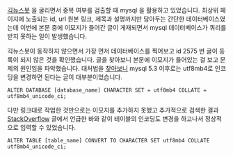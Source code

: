 [긱뉴스봇](https://github.com/Canorus/geeknews_crawler) 을 굴리면서 중복 여부를 검출할 때 mysql 을 활용하고 있었습니다. 최상위 페이지에 노출되는 id, url 원본 링크, 제목과 설명까지만 담아두는 간단한 데이터베이스였는데 이번에 본문 중에 이모지가 들어간 글이 게재되면서 mysql 데이터베이스가 쿼리를 받지 못하는 일이 발생했습니다.

긱뉴스봇이 동작하지 않으면서 가장 먼저 데이터베이스를 찍어보고 id 2575 번 글이 등록이 되지 않은 것을 확인했습니다. 글을 찾아보니 본문에 이모지가 들어있는 걸 보고 문제의 원인임을 파악했습니다. 대처법을 [찾아보니](https://www.lesstif.com/java/java-+-mysql-+-utf8mb4-emoji-51283094.html) mysql 5.3 이후로는 utf8mb4로 인코딩을 변경하면 된다는 글이 대부분이었습니다.

```
ALTER DATABASE [database_name] CHARACTER SET = utf8mb4 COLLATE = utf8mb4_unicode_ci;
```

다만 링크대로 작업한 것만으로는 이모지를 추가하지 못했고 추가적으로 검색한 결과 [StackOverflow](https://stackoverflow.com/a/50264108/6058845) 글에서 언급한 바와 같이 테이블의 인코딩도 변경을 하고나서 정상적으로 입력할 수 있었습니다.

```
ALTER TABLE [table_name] CONVERT TO CHARACTER SET utf8mb4 COLLATE utf8mb4_unicode_ci;
```
